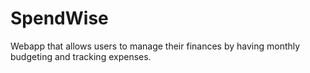 # SpendWise
Webapp that allows users to manage their finances by having monthly budgeting and tracking expenses.
